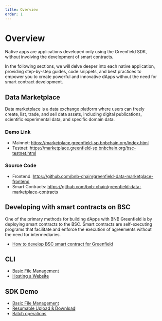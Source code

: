 ```yaml
---
title: Overview
order: 1
---
```


# Overview
Native apps are applications developed only using the Greenfield SDK, without involving the development of smart contracts.

In the following sections, we will delve deeper into each native application, providing step-by-step guides, code snippets, and best practices to empower you to create powerful and innovative dApps without the need for smart contract development.

## Data Marketplace

Data marketplace is a data exchange platform where users can freely create, list, trade, and sell data assets, including digital publications, scientific experimental data, and specific domain data.

### Demo Link
* Mainnet: https://marketplace.greenfield-sp.bnbchain.org/index.html
* Testnet: https://marketplace.greenfield-sp.bnbchain.org/bsc-testnet.html

### Source Code
* Frontend: https://github.com/bnb-chain/greenfield-data-marketplace-frontend
* Smart Contracts: https://github.com/bnb-chain/greenfield-data-marketplace-contracts

## Developing with smart contracts on BSC
One of the primary methods for building dApps with BNB Greenfield is by deploying smart contracts to the BSC. Smart contracts are self-executing programs that facilitate and enforce the execution of agreements without the need for intermediaries.

* [How to develop BSC smart contract for Greenfield](/docs/tutorials/core/access-control/quick-start.mdx)

## CLI

* [Basic File Management](/docs/tutorials/get-started/file-management/overview)
* [Hosting a Website](/docs/tutorials/middleware/web-hosting/hosting-websites/overview)

## SDK Demo

* [Basic File Management](/docs/tutorials/app/file-management/basic-file-management)
* [Resumable Upload & Download](/docs/tutorials/app/file-management/resumable-upload/overview)
* [Batch operations](/docs/tutorials/app/file-management/batch-upload)